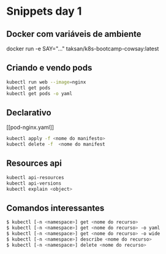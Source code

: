# Snippets day 1

## Docker com variáveis de ambiente

docker run -e SAY="..." taksan/k8s-bootcamp-cowsay:latest

## Criando  e vendo pods

```sh
kubectl run web --image=nginx
kubectl get pods
kubectl get pods -o yaml
```

## Declarativo

[[pod-nginx.yaml]]

```sh
kubectl apply -f <nome do manifesto>
kubectl delete -f  <nome do manifest
```

## Resources api

```sh
kubectl api-resources
kubectl api-versions
kubectl explain <object>
```

## Comandos interessantes

```sh
$ kubectl [-n <namespace>] get <nome do recurso>
$ kubectl [-n <namespace>] get <nome do recurso> -o yaml
$ kubectl [-n <namespace>] get <nome do recurso> -o wide
$ kubectl [-n <namespace>] describe <nome do recurso>
$ kubectl [-n <namespace>] delete <nome do recurso>
```
